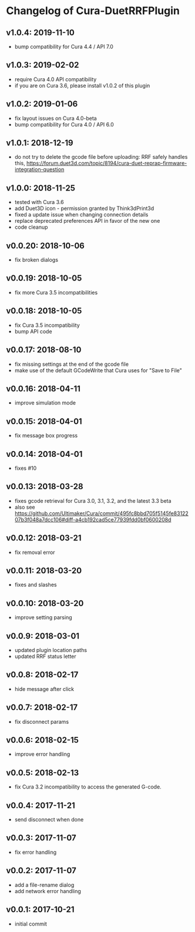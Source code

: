 # Changelog of Cura-DuetRRFPlugin

## v1.0.4: 2019-11-10
  * bump compatibility for Cura 4.4 / API 7.0

## v1.0.3: 2019-02-02
  * require Cura 4.0 API compatibility
  * if you are on Cura 3.6, please install v1.0.2 of this plugin

## v1.0.2: 2019-01-06
  * fix layout issues on Cura 4.0-beta
  * bump compatibility for Cura 4.0 / API 6.0

## v1.0.1: 2018-12-19
  * do not try to delete the gcode file before uploading:
  RRF safely handles this, https://forum.duet3d.com/topic/8194/cura-duet-reprap-firmware-integration-question

## v1.0.0: 2018-11-25
  * tested with Cura 3.6
  * add Duet3D icon - permission granted by Think3dPrint3d
  * fixed a update issue when changing connection details
  * replace deprecated preferences API in favor of the new one
  * code cleanup

## v0.0.20: 2018-10-06
  * fix broken dialogs

## v0.0.19: 2018-10-05
  * fix more Cura 3.5 incompatibilities

## v0.0.18: 2018-10-05
  * fix Cura 3.5 incompatibility
  * bump API code

## v0.0.17: 2018-08-10
  * fix missing settings at the end of the gcode file
  * make use of the default GCodeWrite that Cura uses for "Save to File"

## v0.0.16: 2018-04-11
  * improve simulation mode

## v0.0.15: 2018-04-01
  * fix message box progress

## v0.0.14: 2018-04-01
  * fixes #10

## v0.0.13: 2018-03-28
  * fixes gcode retrieval for Cura 3.0, 3.1, 3.2, and the latest 3.3 beta
  * also see https://github.com/Ultimaker/Cura/commit/495fc8bbd705f5145fe8312207b3f048a7dcc106#diff-a4cb192cad5ce77939fdd0bf0600208d

## v0.0.12: 2018-03-21
  * fix removal error

## v0.0.11: 2018-03-20
  * fixes and slashes

## v0.0.10: 2018-03-20
  * improve setting parsing

## v0.0.9: 2018-03-01
  * updated plugin location paths
  * updated RRF status letter

## v0.0.8: 2018-02-17
  * hide message after click

## v0.0.7: 2018-02-17
  * fix disconnect params

## v0.0.6: 2018-02-15
  * improve error handling

## v0.0.5: 2018-02-13
  * fix Cura 3.2 incompatibility to access the generated G-code.

## v0.0.4: 2017-11-21
  * send disconnect when done

## v0.0.3: 2017-11-07
  * fix error handling

## v0.0.2: 2017-11-07
  * add a file-rename dialog
  * add network error handling

## v0.0.1: 2017-10-21
  * initial commit
